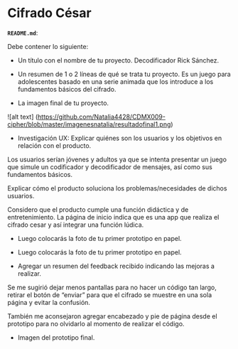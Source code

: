 # Cifrado César

**`README.md`**:

Debe contener lo siguiente:

* Un título con el nombre de tu proyecto.
Decodificador Rick Sánchez.

* Un resumen de 1 o 2 líneas de qué se trata tu proyecto.
Es un juego para adolescentes basado en una serie animada que los introduce a los fundamentos básicos del cifrado.

* La imagen final de tu proyecto.

![alt text] (https://github.com/Natalia4428/CDMX009-cipher/blob/master/imagenesnatalia/resultadofinal1.png)

* Investigación UX:
Explicar quiénes son los usuarios y los objetivos en relación con el producto.

Los usuarios serían jóvenes y adultos ya que se intenta presentar un juego que simule un codificador y decodificador de mensajes, así como sus fundamentos básicos.

Explicar cómo el producto soluciona los problemas/necesidades de dichos usuarios.

Considero que el producto cumple una función didáctica y de entretenimiento. La página de inicio indica que es una app que realiza el cifrado cesar y así integrar una función lúdica.


* Luego colocarás la foto de tu primer prototipo en papel.


* Luego colocarás la foto de tu primer prototipo en papel.

* Agregar un resumen del feedback recibido indicando las mejoras a realizar.

Se me sugirió dejar menos pantallas para no hacer un código tan largo, retirar el botón de “enviar” para que el cifrado se muestre en una sola página y evitar la confusión.

También me aconsejaron agregar encabezado y pie de página desde el prototipo para no olvidarlo al momento de realizar el código.

* Imagen del prototipo final.
